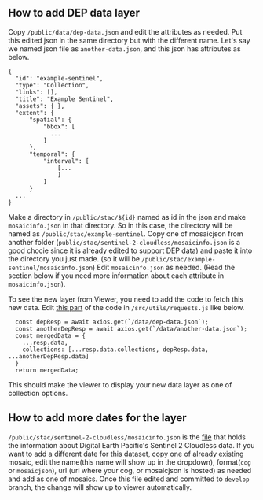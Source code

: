 ## How to add DEP data layer

Copy `/public/data/dep-data.json` and edit the attributes as needed. Put this edited json in the same directory but with the different name. Let's say we named json file as `another-data.json`, and this json has attributes as below.

```
{
  "id": "example-sentinel",
  "type": "Collection",
  "links": [],
  "title": "Example Sentinel",
  "assets": { },
  "extent": {
      "spatial": {
          "bbox": [
            ...
          ]
      },
      "temporal": {
          "interval": [
              [...
              ]
          ]
      }
  ...
}
```

Make a directory in `/public/stac/${id}` named as id in the json and make `mosaicinfo.json` in that directory. So in this case, the directory will be named as `/public/stac/example-sentinel`. Copy one of mosaicjson from another folder (`public/stac/sentinel-2-cloudless/mosaicinfo.json` is a good chocie since it is already edited to support DEP data) and paste it into the directory you just made. (so it will be `/public/stac/example-sentinel/mosaicinfo.json`) Edit `mosaicinfo.json` as needed. (Read the section below if you need more information about each attribute in `mosaicinfo.json`).

To see the new layer from Viewer, you need to add the code to fetch this new data. Edit [this part](https://github.com/developmentseed/PlanetaryComputerDataCatalog/blob/develop/src/utils/requests.js#L61-L66) of the code in `/src/utils/requests.js` like below.

```
  const depResp = await axios.get(`/data/dep-data.json`);
  const anotherDepResp = await axios.get(`/data/another-data.json`);
  const mergedData = {
    ...resp.data,
    collections: [...resp.data.collections, depResp.data, ...anotherDepResp.data]
  }
  return mergedData;
```
This should make the viewer to display your new data layer as one of collection options.

## How to add more dates for the layer

`/public/stac/sentinel-2-cloudless/mosaicinfo.json` is the [file](https://github.com/developmentseed/PlanetaryComputerDataCatalog/blob/develop/public/stac/sentinel-2-cloudless/mosaicInfo.json) that holds the information about Digital Earth Pacific's Sentinel 2 Cloudless data. If you want to add a different date for this dataset, copy one of already existing mosaic, edit the name(this name will show up in the dropdown), format(`cog` or `mosaicjson`), url (url where your cog, or mosaicjson is hosted) as needed and add as one of mosaics. Once this file edited and committed to `develop` branch, the change will show up to viewer automatically.